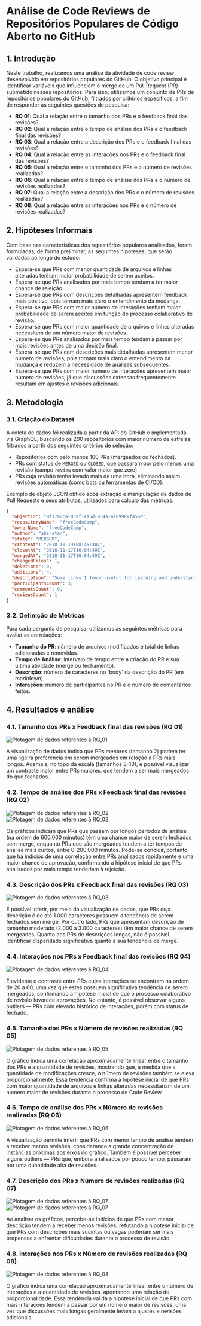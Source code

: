 # Análise de Code Reviews de Repositórios Populares de Código Aberto no GitHub

## 1. Introdução

Neste trabalho, realizamos uma análise da atividade de code review desenvolvida em repositórios populares do GitHub. O objetivo principal é identificar variáveis que influenciam o merge de um Pull Request (PR) submetido nesses repositórios. Para isso, utilizamos um conjunto de PRs de repositórios populares do GitHub, filtrados por critérios específicos, a fim de responder às seguintes questões de pesquisa:

- **RQ 01**: Qual a relação entre o tamanho dos PRs e o feedback final das revisões?
- **RQ 02**: Qual a relação entre o tempo de análise dos PRs e o feedback final das revisões?
- **RQ 03**: Qual a relação entre a descrição dos PRs e o feedback final das revisões?
- **RQ 04**: Qual a relação entre as interações nos PRs e o feedback final das revisões?
- **RQ 05**: Qual a relação entre o tamanho dos PRs e o número de revisões realizadas?
- **RQ 06**: Qual a relação entre o tempo de análise dos PRs e o número de revisões realizadas?
- **RQ 07**: Qual a relação entre a descrição dos PRs e o número de revisões realizadas?
- **RQ 08**: Qual a relação entre as interações nos PRs e o número de revisões realizadas?

## 2. Hipóteses Informais

Com base nas características dos repositórios populares analisados, foram formuladas, de forma preliminar, as seguintes hipóteses, que serão validadas ao longo do estudo:

- Espera-se que PRs com menor quantidade de arquivos e linhas alteradas tenham maior probabilidade de serem aceitos.
- Espera-se que PRs analisados por mais tempo tendam a ter maior chance de rejeição.
- Espera-se que PRs com descrições detalhadas apresentem feedback mais positivo, pois tornam mais claro o entendimento da mudança.
- Espera-se que PRs com maior número de interações tenham maior probabilidade de serem aceitos em função do processo colaborativo de revisão.
- Espera-se que PRs com maior quantidade de arquivos e linhas alteradas necessitem de um número maior de revisões.
- Espera-se que PRs analisados por mais tempo tendam a passar por mais revisões antes de uma decisão final.
- Espera-se que PRs com descrições mais detalhadas apresentem menor número de revisões, pois tornam mais claro o entendimento da mudança e reduzem a necessidade de análises subsequentes.
- Espera-se que PRs com maior número de interações apresentem maior número de revisões, já que discussões extensas frequentemente resultam em ajustes e revisões adicionais.

## 3. Metodologia

### 3.1. Criação do Dataset

A coleta de dados foi realizada a partir da API do GitHub e implementada via GraphQL, buscando os 200 repositórios com maior número de estrelas, filtrados a partir dos seguintes critérios de seleção:

- Repositórios com pelo menos 100 PRs (mergeados ou fechados).
- PRs com status de `MERGED` ou `CLOSED`, que passaram por pelo menos uma revisão (campo `review` com valor maior que zero).
- PRs cuja revisão tenha levado mais de uma hora, eliminando assim revisões automáticas (como bots ou ferramentas de CI/CD).

Exemplo de objeto JSON obtido após extração e manipulação de dados de Pull Requests e seus atributos, utilizados para cálculo das métricas:

```json
{
  "objectId": "8f17a2ca-039f-4a5d-934a-6189989fa56e",
  "repositoryName": "freeCodeCamp",
  "ownerName": "freeCodeCamp",
  "author": "ahs-atan",
  "state": "MERGED",
  "createAt": "2018-10-19T08:45:30Z",
  "closetAt": "2018-11-17T10:04:49Z",
  "mergedAt": "2018-11-17T10:04:49Z",
  "changedFiles": 1,
  "deletions": 0,
  "additions": 4,
  "description": "Some links I found useful for learning and understanding Java Inheritance:\r\n - https://www.codejava.net/java-core/the-java-language/12-rules-and-examples-about-inheritance-in-java\r\n - https://medium.com/java-for-absolute-dummies/inheritance-in-java-programming-39176e0016f3\r\n\r\n\r\n",
  "participantsCount": 3,
  "commentsCount": 0,
  "reviewsCount": 1
}
```

### 3.2. Definição de Métricas

Para cada pergunta de pesquisa, utilizamos as seguintes métricas para avaliar as correlações:

- **Tamanho do PR**: número de arquivos modificados e total de linhas adicionadas e removidas.
- **Tempo de Análise**: intervalo de tempo entre a criação do PR e sua última atividade (merge ou fechamento).
- **Descrição**: número de caracteres no 'body' da descrição do PR (em markdown).
- **Interações**: número de participantes no PR e o número de comentários feitos.

## 4. Resultados e análise

### 4.1. Tamanho dos PRs x Feedback final das revisões (RQ 01)

![Plotagem de dados referentes à RQ_01](./plots/RQ1.png)

A visualização de dados indica que PRs menores (tamanho 2) podem ter uma ligeira preferência em serem mergeados em relação a PRs mais longos. Ademais, no topo da escala (tamanhos 8-10), é possível visualizar um contraste maior entre PRs maiores, que tendem a ser mais mergeados do que fechados.

### 4.2. Tempo de análise dos PRs x Feedback final das revisões (RQ 02)

![Plotagem de dados referentes à RQ_02](./plots/RQ2_1.png)
![Plotagem de dados referentes à RQ_02](./plots/RQ2_2.png)

Os gráficos indicam que PRs que passam por longos períodos de análise (na ordem de 600.000 minutos) têm uma chance maior de serem fechados sem merge, enquanto PRs que são mergeados tendem a ter tempos de análise mais curtos, entre 0-200.000 minutos. Pode-se concluir, portanto, que há indícios de uma correlação entre PRs analisados rapidamente e uma maior chance de aprovação, confirmando a hipótese inicial de que PRs analisados por mais tempo tenderiam à rejeição.

### 4.3. Descrição dos PRs x Feedback final das revisões (RQ 03)

![Plotagem de dados referentes à RQ_03](./plots/RQ3.png)

É possível inferir, por meio da visualização de dados, que PRs cuja descrição é de até 1.000 caracteres possuem a tendência de serem fechados sem merge. Por outro lado, PRs que apresentam descrição de tamanho moderado (2.000 a 3.000 caracteres) têm maior chance de serem mergeados. Quanto aos PRs de descrições longas, não é possível identificar disparidade significativa quanto à sua tendência de merge.

### 4.4. Interações nos PRs x Feedback final das revisões (RQ 04)

![Plotagem de dados referentes à RQ_04](./plots/RQ4.png)

É evidente o contraste entre PRs cujas interações se encontram na ordem de 20 a 60, uma vez que estes possuem significativa tendência de serem mergeados, confirmando a hipótese inicial de que o processo colaborativo de revisão favorece aprovações. No entanto, é possível observar alguns outliers — PRs com elevado histórico de interações, porém com status de fechado.

### 4.5. Tamanho dos PRs x Número de revisões realizadas (RQ 05)

![Plotagem de dados referentes à RQ_05](./plots/RQ5.png)

O gráfico indica uma correlação aproximadamente linear entre o tamanho dos PRs e a quantidade de revisões, mostrando que, à medida que a quantidade de modificações cresce, o número de revisões também se eleva proporcionalmente. Essa tendência confirma a hipótese inicial de que PRs com maior quantidade de arquivos e linhas alteradas necessitariam de um número maior de revisões durante o processo de Code Review.

### 4.6. Tempo de análise dos PRs x Número de revisões realizadas (RQ 06)

![Plotagem de dados referentes à RQ_06](./plots/RQ6.png)

A visualização permite inferir que PRs com menor tempo de análise tendem a receber menos revisões, considerando a grande concentração de instâncias próximas aos eixos do gráfico. Também é possível perceber alguns outliers — PRs que, embora analisados por pouco tempo, passaram por uma quantidade alta de revisões.

### 4.7. Descrição dos PRs x Número de revisões realizadas (RQ 07)

![Plotagem de dados referentes à RQ_07](./plots/RQ7_1.png)
![Plotagem de dados referentes à RQ_07](./plots/RQ7_2.png)

Ao analisar os gráficos, percebe-se indícios de que PRs com menor descrição tendem a receber menos revisões, refutando a hipótese inicial de que PRs com descrições mais sucintas ou vagas poderiam ser mais propensos a enfrentar dificuldades durante o processo de revisão.

### 4.8. Interações nos PRs x Número de revisões realizadas (RQ 08)

![Plotagem de dados referentes à RQ_08](./plots/RQ8.png)

O gráfico indica uma correlação aproximadamente linear entre o número de interações e a quantidade de revisões, apontando uma relação de proporcionalidade. Essa tendência valida a hipótese inicial de que PRs com mais interações tendem a passar por um número maior de revisões, uma vez que discussões mais longas geralmente levam a ajustes e revisões adicionais.
